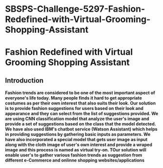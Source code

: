 # SBSPS-Challenge-5297-Fashion-Redefined-with-Virtual-Grooming-Shopping-Assistant

# Fashion Redefined with Virtual Grooming Shopping Assistant

## Introduction
#### Fashion trends are considered to be one of the most important aspect of everyone's life today. Many people finds it hard to get appropriate costumes as per their own interest that also suits their look. Our solution is to provide fashion suggestions for users based on their look and appearance and they can select from the list of suggestions provided. We are using CNN classification model that analyze the user's image and provide a set of suggestions based on the class that the model detected. We have also used IBM's chatbot service (Watson Assistant) which helps in providing suggestions by gathering basic inputs as parameters. We have also incorporated a special model that gets user image as input along with the cloth image of user's own interest and provide a wraped image and this process is named as virtual try-on. TOur solution will enable user's to gather various fashion trends as suggestion from different e-Commerce and onlinne shopping websites/applications
